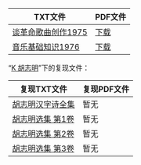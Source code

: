 | TXT文件 | PDF文件 |
| ------- | ------- |
| [谈革命歌曲创作1975](%E8%B0%88%E9%9D%A9%E5%91%BD%E6%AD%8C%E6%9B%B2%E5%88%9B%E4%BD%9C1975.txt) | [下载](%E8%B0%88%E9%9D%A9%E5%91%BD%E6%AD%8C%E6%9B%B2%E5%88%9B%E4%BD%9C1975.pdf) |
| [音乐基础知识1976](%E9%9F%B3%E4%B9%90%E5%9F%BA%E7%A1%80%E7%9F%A5%E8%AF%861976.txt) | [下载](%E9%9F%B3%E4%B9%90%E5%9F%BA%E7%A1%80%E7%9F%A5%E8%AF%861976.pdf) |

“[K 胡志明](../K%20%E8%83%A1%E5%BF%97%E6%98%8E)”下的复现文件：

| 复现TXT文件 | 复现PDF文件 |
| ------- | ------- |
| [胡志明汉字诗全集](../K%20%E8%83%A1%E5%BF%97%E6%98%8E/%E8%83%A1%E5%BF%97%E6%98%8E%E6%B1%89%E5%AD%97%E8%AF%97%E5%85%A8%E9%9B%86.txt) | 暂无 |
| [胡志明选集 第1卷](../K%20%E8%83%A1%E5%BF%97%E6%98%8E/%E8%83%A1%E5%BF%97%E6%98%8E%E9%80%89%E9%9B%86%20%E7%AC%AC1%E5%8D%B7.txt) | 暂无 |
| [胡志明选集 第2卷](../K%20%E8%83%A1%E5%BF%97%E6%98%8E/%E8%83%A1%E5%BF%97%E6%98%8E%E9%80%89%E9%9B%86%20%E7%AC%AC2%E5%8D%B7.txt) | 暂无 |
| [胡志明选集 第3卷](../K%20%E8%83%A1%E5%BF%97%E6%98%8E/%E8%83%A1%E5%BF%97%E6%98%8E%E9%80%89%E9%9B%86%20%E7%AC%AC3%E5%8D%B7.txt) | 暂无 |
